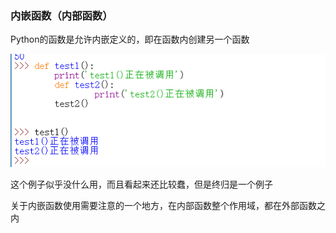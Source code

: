### 内嵌函数（内部函数）

Python的函数是允许内嵌定义的，即在函数内创建另一个函数

![](/assets/内嵌函数.png)

这个例子似乎没什么用，而且看起来还比较蠢，但是终归是一个例子

关于内嵌函数使用需要注意的一个地方，在内部函数整个作用域，都在外部函数之内

